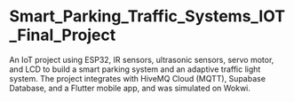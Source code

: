 # Smart_Parking_Traffic_Systems_IOT_Final_Project
An IoT project using ESP32, IR sensors, ultrasonic sensors, servo motor, and LCD to build a smart parking system and an adaptive traffic light system. The project integrates with HiveMQ Cloud (MQTT), Supabase Database, and a Flutter mobile app, and was simulated on Wokwi.

